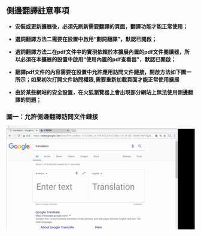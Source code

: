 ## 側邊翻譯註意事項

* __安裝或更新擴展後，必須先刷新需要翻譯的頁面，翻譯功能才能正常使用；__

* __選詞翻譯方法二需要在設置中啟用“劃詞翻譯”，默認已開啟；__

* __選詞翻譯方法二在pdf文件中的實現依賴於本擴展內置的pdf文件閱讀器，所以必須在本擴展的設置中啟用“使用內置的pdf查看器”，默認已開啟；__

* __翻譯pdf文件的內容需要在設置中允許應用訪問文件鏈接，開啟方法如下圖一所示；如果初次打開文件訪問權限,需要重新加載頁面才能正常使用擴展__

* __由於某些網站的安全設置，在火狐瀏覽器上會出現部分網站上無法使用側邊翻譯的問題；__

### 圖一：允許側邊翻譯訪問文件鏈接

![grant_access](../../images/grant_access.gif)
